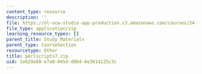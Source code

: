 ```yaml
---
content_type: resource
description: ''
file: https://ol-ocw-studio-app-production.s3.amazonaws.com/courses/24-964-topics-in-phonology-fall-2004/1e629a88e7a0045dd0b46e3614125c3c_perlscripts7.zip
file_type: application/zip
learning_resource_types: []
parent_title: Study Materials
parent_type: CourseSection
resourcetype: Other
title: perlscripts7.zip
uid: 1e629a88-e7a0-045d-d0b4-6e3614125c3c
---
```

